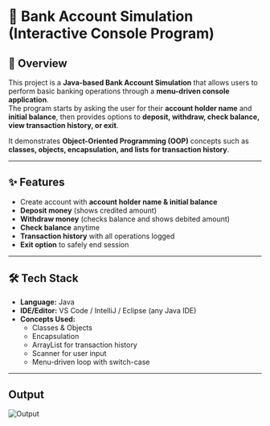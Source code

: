 # 🏦 Bank Account Simulation (Interactive Console Program)

## 📖 Overview  
This project is a **Java-based Bank Account Simulation** that allows users to perform basic banking operations through a **menu-driven console application**.  
The program starts by asking the user for their **account holder name** and **initial balance**, then provides options to **deposit, withdraw, check balance, view transaction history, or exit**.  

It demonstrates **Object-Oriented Programming (OOP)** concepts such as **classes, objects, encapsulation, and lists for transaction history**.

---

## ✨ Features  
-  Create account with **account holder name & initial balance**  
-  **Deposit money** (shows credited amount)  
-  **Withdraw money** (checks balance and shows debited amount)  
-  **Check balance** anytime  
-  **Transaction history** with all operations logged  
-  **Exit option** to safely end session  

---

## 🛠️ Tech Stack  
- **Language:** Java  
- **IDE/Editor:** VS Code / IntelliJ / Eclipse (any Java IDE)  
- **Concepts Used:**  
  - Classes & Objects  
  - Encapsulation  
  - ArrayList for transaction history  
  - Scanner for user input  
  - Menu-driven loop with switch-case  

---

## Output
![Output]([https://github.com/kaiffaraz/Java-Internship-Projects/blob/main/LibraryManagement/Library%20Management%20Opt.png?raw=true](https://github.com/kaiffaraz/Java-Internship-Projects/blob/main/BankAC_Simulation/BankApp%20Opt.png))

